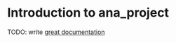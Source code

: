 # Introduction to ana_project

TODO: write [great documentation](http://jacobian.org/writing/what-to-write/)
